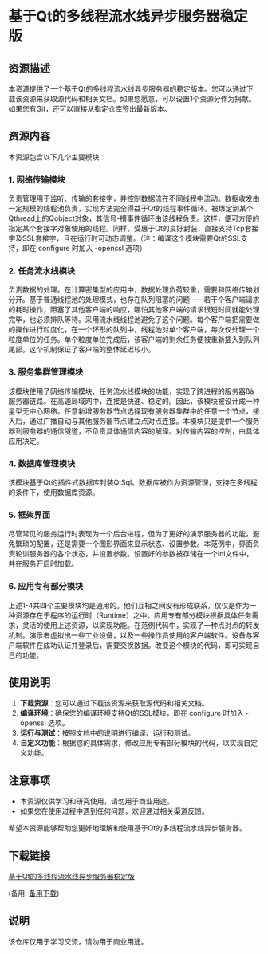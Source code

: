 # 基于Qt的多线程流水线异步服务器稳定版

## 资源描述

本资源提供了一个基于Qt的多线程流水线异步服务器的稳定版本。您可以通过下载该资源来获取源代码和相关文档。如果您愿意，可以设置1个资源分作为捐献。如果您有Git，还可以直接从指定仓库签出最新版本。

## 资源内容

本资源包含以下几个主要模块：

### 1. 网络传输模块
负责管理用于监听、传输的套接字，并控制数据流在不同线程中流动。数据收发由一定规模的线程池负责，实现方法完全得益于Qt的线程事件循环。被绑定到某个Qthread上的Qobject对象，其信号-槽事件循环由该线程负责。这样，便可方便的指定某个套接字对象使用的线程。同样，受惠于Qt的良好封装，直接支持Tcp套接字及SSL套接字，且在运行时可动态调整。（注：编译这个模块需要Qt的SSL支持，即在 configure 时加入  -openssl 选项）

### 2. 任务流水线模块
负责数据的处理。在计算密集型的应用中，数据处理负荷较重，需要和网络传输划分开。基于普通线程池的处理模式，也存在队列阻塞的问题——若干个客户端请求的耗时操作，阻塞了其他客户端的响应，哪怕其他客户端的请求很短时间就能处理完毕，也必须排队等待。采用流水线线程池避免了这个问题。每个客户端把需要做的操作进行粒度化，在一个环形的队列中，线程池对单个客户端，每次仅处理一个粒度单位的任务。单个粒度单位完成后，该客户端的剩余任务便被重新插入到队列尾部。这个机制保证了客户端的整体延迟较小。

### 3. 服务集群管理模块
该模块使用了网络传输模块、任务流水线模块的功能，实现了跨进程的服务器ßà服务器链路。在高速局域网中，连接是快速、稳定的。因此，该模块被设计成一种星型无中心网络。任意新增服务器节点选择现有服务器集群中的任意一个节点，接入后，通过广播自动与其他服务器节点建立点对点连接。本模块只是提供一个服务器到服务器的通信隧道，不负责具体通信内容的解译。对传输内容的控制，由具体应用决定。

### 4. 数据库管理模块
该模块基于Qt的插件式数据库封装QtSql。数据库被作为资源管理，支持在多线程的条件下，使用数据库资源。

### 5. 框架界面
尽管常见的服务运行时表现为一个后台进程，但为了更好的演示服务器的功能，避免繁琐的配置，还是需要一个图形界面来显示状态、设置参数。本范例中，界面负责轮训服务器的各个状态，并设置参数。设置好的参数被存储在一个ini文件中，并在服务开启时加载。

### 6. 应用专有部分模块
上述1-4共四个主要模块均是通用的。他们互相之间没有形成联系，仅仅是作为一种资源存在于程序的运行时（Runtime）之中。应用专有部分模块根据具体任务需求，灵活的使用上述资源，以实现功能。在范例代码中，实现了一种点对点的转发机制。演示者虚拟出一些工业设备，以及一些操作员使用的客户端软件。设备与客户端软件在成功认证并登录后，需要交换数据。改变这个模块的代码，即可实现自己的功能。

## 使用说明

1. **下载资源**：您可以通过下载该资源来获取源代码和相关文档。
2. **编译环境**：确保您的编译环境支持Qt的SSL模块，即在 configure 时加入  -openssl 选项。
3. **运行与测试**：按照文档中的说明进行编译、运行和测试。
4. **自定义功能**：根据您的具体需求，修改应用专有部分模块的代码，以实现自定义功能。

## 注意事项

- 本资源仅供学习和研究使用，请勿用于商业用途。
- 如果您在使用过程中遇到任何问题，欢迎通过相关渠道反馈。

希望本资源能够帮助您更好地理解和使用基于Qt的多线程流水线异步服务器。

## 下载链接
[基于Qt的多线程流水线异步服务器稳定版](https://pan.quark.cn/s/da4afeeb051a) 

(备用: [备用下载](https://pan.baidu.com/s/1DCSffK1rigDrzJ04WkQ6WQ?pwd=1234))

## 说明

该仓库仅用于学习交流，请勿用于商业用途。
